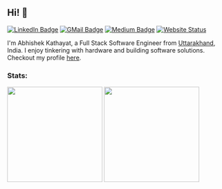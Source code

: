## Hi! 👋

[![LinkedIn Badge](https://img.shields.io/badge/LinkedIn-0077B5?style=for-the-badge&logo=linkedin&logoColor=white)](https://www.linkedin.com/in/abhishek-kathayat/)
[![GMail Badge](https://img.shields.io/badge/Gmail-D14836?style=for-the-badge&logo=gmail&logoColor=white)](mailto:abhishekkathayat25@gmail.com)
[![Medium Badge](https://img.shields.io/badge/Medium-12100E?style=for-the-badge&logo=Medium&logoColor=white)](https://medium.com/@abhishekkathayat)
[![Website Status](https://img.shields.io/website?down_color=red&down_message=down&up_color=brightgreen&up_message=up&url=https%3A%2F%2Fabhishek-kathayat.vercel.app%2F&style=for-the-badge)](https://abhishek-kathayat.vercel.app)

I'm Abhishek Kathayat, a Full Stack Software Engineer from [Uttarakhand](https://www.google.com/maps/@30.066753,79.0193,7z), India. I enjoy tinkering with hardware and building software solutions. <br/>
Checkout my profile [here](https://abhishek-kathayat.vercel.app).

### Stats:
<p float="left">
<img height="220" src="https://github-readme-stats.vercel.app/api?username=abhishekkathayat&show_icons=true&theme=github_dark&rank_icon=github&hide=contribs&show=prs_merged,prs_merged_percentage"/>
<img height="220" src="https://github-readme-stats.vercel.app/api/top-langs/?username=abhishekkathayat&layout=donut&theme=github_dark&langs_count=5"/>
</p>
